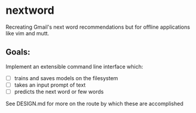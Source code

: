 # nextword

Recreating Gmail's next word recommendations but for offline applications like vim and mutt.

## Goals:

Implement an extensible command line interface which:

* [ ] trains and saves models on the filesystem
* [ ] takes an input prompt of text
* [ ] predicts the next word or few words

See DESIGN.md for more on the route by which these are accomplished
